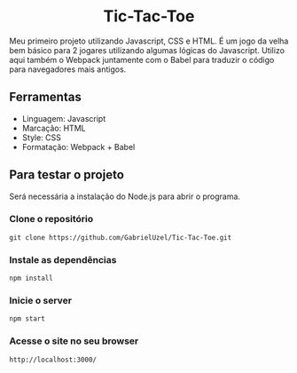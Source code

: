 <div align="center">
  <h1 align="center">Tic-Tac-Toe</h1>
</div>

Meu primeiro projeto utilizando Javascript, CSS e HTML. É um jogo da velha bem básico para 2 jogares utilizando algumas lógicas do Javascript. Utilizo aqui também o Webpack juntamente com o Babel para traduzir o código para navegadores mais antigos.

## Ferramentas
- Linguagem: Javascript
- Marcação: HTML
- Style: CSS
- Formatação: Webpack + Babel

## Para testar o projeto
Será necessária a instalação do Node.js para abrir o programa.
### Clone o repositório
```shell
git clone https://github.com/GabrielUzel/Tic-Tac-Toe.git
```

### Instale as dependências
```shell
npm install
```

### Inicie o server
```shell
npm start
```

### Acesse o site no seu browser
```shell
http://localhost:3000/
```
